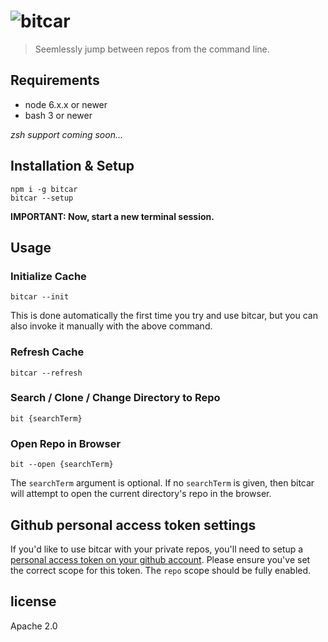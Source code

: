 # ![bitcar](https://raw.githubusercontent.com/carsdotcom/bitcar/master/resources/bitcar.png)

> Seemlessly jump between repos from the command line.

## Requirements

   *  node 6.x.x or newer
   *  bash 3 or newer

_zsh support coming soon..._

## Installation & Setup

```
npm i -g bitcar
bitcar --setup
```

**IMPORTANT: Now, start a new terminal session.**

## Usage

### Initialize Cache

```
bitcar --init
```

This is done automatically the first time you try and use bitcar, but you can also invoke it manually with the above command.

### Refresh Cache

```
bitcar --refresh
```

### Search / Clone / Change Directory to Repo

```
bit {searchTerm}
```

### Open Repo in Browser

```
bit --open {searchTerm}
```

The `searchTerm` argument is optional. If no `searchTerm` is given, then bitcar will attempt to open the current directory's repo in the browser.

## Github personal access token settings

If you'd like to use bitcar with your private repos, you'll need to setup a
[personal access token on your github
account](https://github.com/settings/tokens/new). Please ensure you've set the
correct scope for this token. The `repo` scope should be fully enabled.

## license

Apache 2.0
